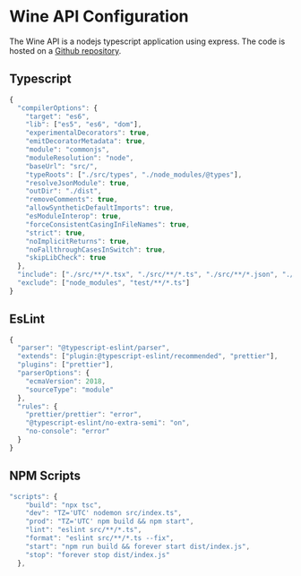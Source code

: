 # Wine API Configuration

The Wine API is a nodejs typescript application using express. The code is hosted on a [Github repository](https://github.com/blazarlabs-io/wine-api).

## Typescript

```js
{
  "compilerOptions": {
    "target": "es6",
    "lib": ["es5", "es6", "dom"],
    "experimentalDecorators": true,
    "emitDecoratorMetadata": true,
    "module": "commonjs",
    "moduleResolution": "node",
    "baseUrl": "src/",
    "typeRoots": ["./src/types", "./node_modules/@types"],
    "resolveJsonModule": true,
    "outDir": "./dist",
    "removeComments": true,
    "allowSyntheticDefaultImports": true,
    "esModuleInterop": true,
    "forceConsistentCasingInFileNames": true,
    "strict": true,
    "noImplicitReturns": true,
    "noFallthroughCasesInSwitch": true,
    "skipLibCheck": true
  },
  "include": ["./src/**/*.tsx", "./src/**/*.ts", "./src/**/*.json", "./src/**/*.pem"],
  "exclude": ["node_modules", "test/**/*.ts"]
}
```

## EsLint

```js
{
  "parser": "@typescript-eslint/parser",
  "extends": ["plugin:@typescript-eslint/recommended", "prettier"],
  "plugins": ["prettier"],
  "parserOptions": {
    "ecmaVersion": 2018,
    "sourceType": "module"
  },
  "rules": {
    "prettier/prettier": "error",
    "@typescript-eslint/no-extra-semi": "on",
    "no-console": "error"
  }
}
```

## NPM Scripts

```js
"scripts": {
    "build": "npx tsc",
    "dev": "TZ='UTC' nodemon src/index.ts",
    "prod": "TZ='UTC' npm build && npm start",
    "lint": "eslint src/**/*.ts",
    "format": "eslint src/**/*.ts --fix",
    "start": "npm run build && forever start dist/index.js",
    "stop": "forever stop dist/index.js"
  },
```
